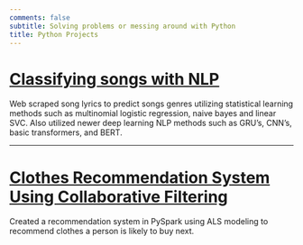 ```yaml
---
comments: false
subtitle: Solving problems or messing around with Python
title: Python Projects
---
```


# [Classifying songs with NLP](/my_blog/post/2022-06-29-classifying-songs-with-nlp/)
Web scraped song lyrics to predict songs genres utilizing statistical learning methods such as multinomial logistic regression, naive bayes and linear SVC. Also utilized newer deep learning NLP methods such as GRU’s, CNN’s, basic transformers, and BERT.

___

# [Clothes Recommendation System Using Collaborative Filtering](/my_blog/post/2022-06-29-classifying-songs-with-nlp/)
Created a recommendation system in PySpark using ALS modeling to recommend clothes a person is likely to buy next.

